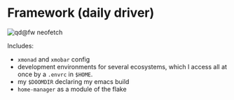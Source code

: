 # Framework (daily driver)

![qd@fw neofetch](/repository/framework/neofetch.png?raw=true "qd@fw neofetch")

Includes:

- `xmonad` and `xmobar` config
- development environments for several ecosystems, which I access all at once by a `.envrc` in `$HOME`.
- my `$DOOMDIR` declaring my emacs build
- `home-manager` as a module of the flake
